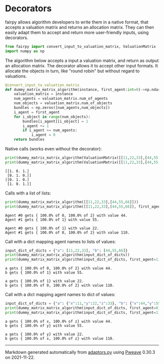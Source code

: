# Decorators
fairpy allows algorithm developers to write them in a native format, that accepts a valuation matrix and returns an allocation matrix.
They can then easily adapt them to accept and return more user-friendly inputs, using decorators.


```python
from fairpy import convert_input_to_valuation_matrix, ValuationMatrix
import numpy as np
```



The algorithm below accepts a input a valuation matrix,  and return as output an allocation matrix.
The decorator allows it to accept other input formats.
It allocate the objects in turn, like "round robin" but without regard to valuations.


```python
@convert_input_to_valuation_matrix
def dummy_matrix_matrix_algorithm(instance, first_agent:int=0)->np.ndarray:
    valuation_matrix = instance
    num_agents = valuation_matrix.num_of_agents
    num_objects = valuation_matrix.num_of_objects
    bundles = np.zeros([num_agents,num_objects])
    i_agent = first_agent
    for i_object in range(num_objects):
        bundles[i_agent][i_object] = 1
        i_agent += 1
        if i_agent >= num_agents:
            i_agent = 0
    return bundles
```



Native calls (works even without the decorator):

```python
print(dummy_matrix_matrix_algorithm(ValuationMatrix([[11,22,33],[44,55,66]])).matrix)
print(dummy_matrix_matrix_algorithm(ValuationMatrix([[11,22,33],[44,55,66]]), first_agent=1).matrix)
```

```
[[1. 0. 1.]
 [0. 1. 0.]]
[[0. 1. 0.]
 [1. 0. 1.]]
```



Calls with a list of lists:

```python
print(dummy_matrix_matrix_algorithm([[11,22,33],[44,55,66]]))
print(dummy_matrix_matrix_algorithm([[11,22,33],[44,55,66]], first_agent=1))
```

```
Agent #0 gets { 100.0% of 0, 100.0% of 2} with value 44.
Agent #1 gets { 100.0% of 1} with value 55.

Agent #0 gets { 100.0% of 1} with value 22.
Agent #1 gets { 100.0% of 0, 100.0% of 2} with value 110.
```



Call with a dict mapping agent names to lists of values:

```python
input_dict_of_dicts = {"a": [11,22,33], "b": [44,55,66]}       
print(dummy_matrix_matrix_algorithm(input_dict_of_dicts))
print(dummy_matrix_matrix_algorithm(input_dict_of_dicts, first_agent=1))
```

```
a gets { 100.0% of 0, 100.0% of 2} with value 44.
b gets { 100.0% of 1} with value 55.

a gets { 100.0% of 1} with value 22.
b gets { 100.0% of 0, 100.0% of 2} with value 110.
```



Call with a dict mapping agent names to dict of values:

```python
input_dict_of_dicts = {"a": {"x":11,"y":22,"z":33}, "b": {"x":44,"y":55,"z":66}}       
print(dummy_matrix_matrix_algorithm(input_dict_of_dicts, first_agent=0))
print(dummy_matrix_matrix_algorithm(input_dict_of_dicts, first_agent=1))
```

```
a gets { 100.0% of x, 100.0% of z} with value 44.
b gets { 100.0% of y} with value 55.

a gets { 100.0% of y} with value 22.
b gets { 100.0% of x, 100.0% of z} with value 110.
```


---
Markdown generated automatically from [adaptors.py](adaptors.py) using [Pweave](http://mpastell.com/pweave) 0.30.3 on 2021-11-22.
